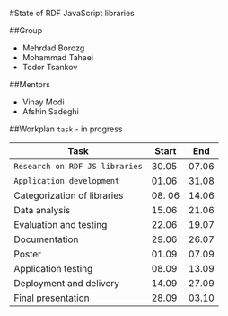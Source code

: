 #State of RDF JavaScript libraries

##Group
* Mehrdad Borozg
* Mohammad Tahaei
* Todor Tsankov

##Mentors
* Vinay Modi
* Afshin Sadeghi


##Workplan
`task` - in progress

| Task | Start | End |
| --- | --- | --- |
| `Research on RDF JS libraries` | 30.05 | 07.06 |
| `Application development` | 01.06 | 31.08 |
| Categorization of libraries | 08. 06 | 14.06 |
| Data analysis | 15.06 | 21.06 |
| Evaluation and testing | 22.06 | 19.07 |
| Documentation | 29.06 | 26.07 |
| Poster | 01.09 | 07.09 |
| Application testing | 08.09 | 13.09 |
| Deployment and delivery | 14.09 | 27.09 |
| Final presentation | 28.09 | 03.10 |
